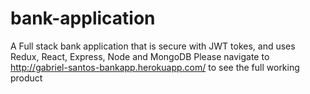 # bank-application
A Full stack bank application that is secure with JWT tokes, and uses Redux, React, Express, Node and MongoDB
Please navigate to http://gabriel-santos-bankapp.herokuapp.com/ to see the full working product 
